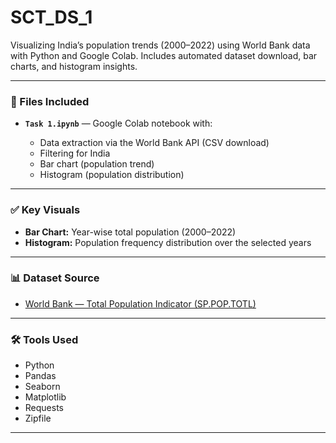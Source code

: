 # SCT_DS_1
Visualizing India’s population trends (2000–2022) using World Bank data with Python and Google Colab. Includes automated dataset download, bar charts, and histogram insights.

_____________________________________________

### **📂 Files Included**

* **`Task 1.ipynb`** — Google Colab notebook with:

  * Data extraction via the World Bank API (CSV download)
  * Filtering for India
  * Bar chart (population trend)
  * Histogram (population distribution)

_____________________________________________

### **✅ Key Visuals**

* **Bar Chart:** Year-wise total population (2000–2022)
* **Histogram:** Population frequency distribution over the selected years

_____________________________________________

### **📊 Dataset Source**

* [World Bank — Total Population Indicator (SP.POP.TOTL)](https://data.worldbank.org/indicator/SP.POP.TOTL)

_____________________________________________

### **🛠 Tools Used**

* Python
* Pandas
* Seaborn
* Matplotlib
* Requests
* Zipfile

_____________________________________________
